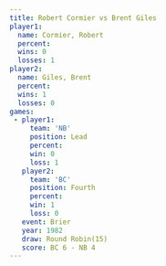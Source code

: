 ```yaml
---
title: Robert Cormier vs Brent Giles
player1:               
  name: Cormier, Robert
  percent:             
  wins: 0              
  losses: 1            
player2:               
  name: Giles, Brent   
  percent:             
  wins: 1              
  losses: 0            
games:
 - player1:        
     team: 'NB'    
     position: Lead
     percent:      
     win: 0        
     loss: 1       
   player2:          
     team: 'BC'      
     position: Fourth
     percent:        
     win: 1          
     loss: 0         
   event: Brier         
   year: 1982           
   draw: Round Robin(15)
   score: BC 6 - NB 4   
---
```

